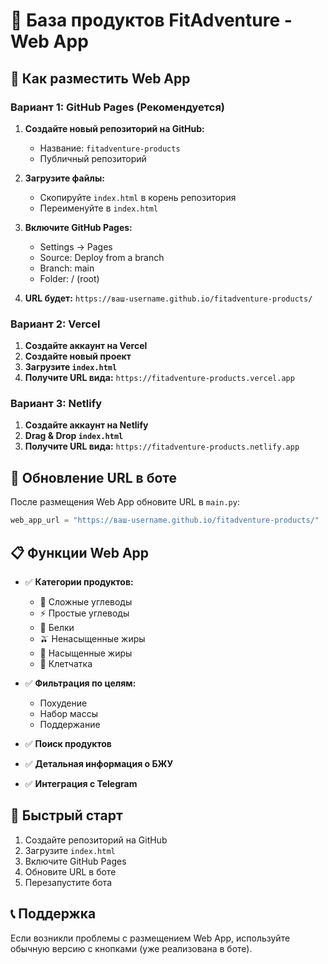 # 🍎 База продуктов FitAdventure - Web App

## 📱 Как разместить Web App

### Вариант 1: GitHub Pages (Рекомендуется)

1. **Создайте новый репозиторий на GitHub:**
   - Название: `fitadventure-products`
   - Публичный репозиторий

2. **Загрузите файлы:**
   - Скопируйте `index.html` в корень репозитория
   - Переименуйте в `index.html`

3. **Включите GitHub Pages:**
   - Settings → Pages
   - Source: Deploy from a branch
   - Branch: main
   - Folder: / (root)

4. **URL будет:** `https://ваш-username.github.io/fitadventure-products/`

### Вариант 2: Vercel

1. **Создайте аккаунт на Vercel**
2. **Создайте новый проект**
3. **Загрузите `index.html`**
4. **Получите URL вида:** `https://fitadventure-products.vercel.app`

### Вариант 3: Netlify

1. **Создайте аккаунт на Netlify**
2. **Drag & Drop `index.html`**
3. **Получите URL вида:** `https://fitadventure-products.netlify.app`

## 🔧 Обновление URL в боте

После размещения Web App обновите URL в `main.py`:

```python
web_app_url = "https://ваш-username.github.io/fitadventure-products/"
```

## 📋 Функции Web App

- ✅ **Категории продуктов:**
  - 🌾 Сложные углеводы
  - ⚡ Простые углеводы
  - 🥩 Белки
  - 🫒 Ненасыщенные жиры
  - 🧈 Насыщенные жиры
  - 🌿 Клетчатка

- ✅ **Фильтрация по целям:**
  - Похудение
  - Набор массы
  - Поддержание

- ✅ **Поиск продуктов**
- ✅ **Детальная информация о БЖУ**
- ✅ **Интеграция с Telegram**

## 🚀 Быстрый старт

1. Создайте репозиторий на GitHub
2. Загрузите `index.html`
3. Включите GitHub Pages
4. Обновите URL в боте
5. Перезапустите бота

## 📞 Поддержка

Если возникли проблемы с размещением Web App, используйте обычную версию с кнопками (уже реализована в боте). 